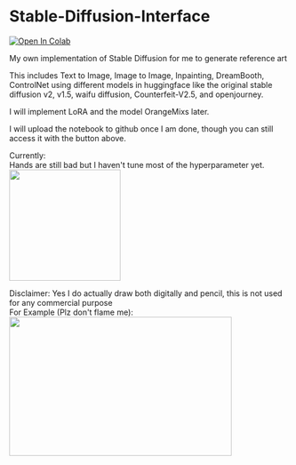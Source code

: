 # Stable-Diffusion-Interface

<a target="_blank" href="https://colab.research.google.com/drive/1pJ7orUsEXGwUq0g21fWLmrkKRtv3Blcx#scrollTo=M7a4MrTJ3gzg">
  <img src="https://colab.research.google.com/assets/colab-badge.svg" alt="Open In Colab"/>
</a>

My own implementation of Stable Diffusion for me to generate reference art 

This includes Text to Image, Image to Image, Inpainting, DreamBooth, ControlNet using different models in huggingface like the original stable diffusion v2, v1.5, waifu diffusion, Counterfeit-V2.5, and openjourney.

I will implement LoRA and the model OrangeMixs later.

I will upload the notebook to github once I am done, though you can still access it with the button above.

Currently: <br>
Hands are still bad but I haven't tune most of the hyperparameter yet. <br>
<img src="https://user-images.githubusercontent.com/97126484/226652231-2dcc9019-149b-412a-9302-8199c2a6f681.png" width="200" height="200"/><br>


Disclaimer: Yes I do actually draw both digitally and pencil, this is not used for any commercial purpose <br>
For Example (Plz don't flame me): <br>
<img src="https://user-images.githubusercontent.com/97126484/226651111-86cc2e87-4e77-461a-a1cd-0a23e112b413.png" width="400" height="250"/><br>
